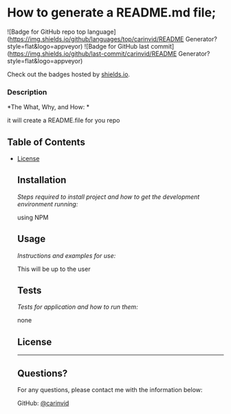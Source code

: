 # How to generate a README.md file;

  ![Badge for GitHub repo top language](https://img.shields.io/github/languages/top/carinvid/README Generator?style=flat&logo=appveyor) ![Badge for GitHub last commit](https://img.shields.io/github/last-commit/carinvid/README Generator?style=flat&logo=appveyor)
  
  Check out the badges hosted by [shields.io](https://shields.io/).
   
  ### Description 
  
  *The What, Why, and How:
  * 
  
  it will create a README.file for you repo
  ## Table of Contents
  * [License](#license)
    
    ## Installation
    
    *Steps required to install project and how to get the development environment running:*
    
    using NPM
      
      ## Usage 
      
      *Instructions and examples for use:*
      
      This will be up to the user
      
      ## Tests
      
      *Tests for application and how to run them:*
      
      none
      
      ## License
      
      
      
      ---
      
      ## Questions?
      
         
      For any questions, please contact me with the information below:
     
      GitHub: [@carinvid](https://api.github.com/users/carinvid)
      